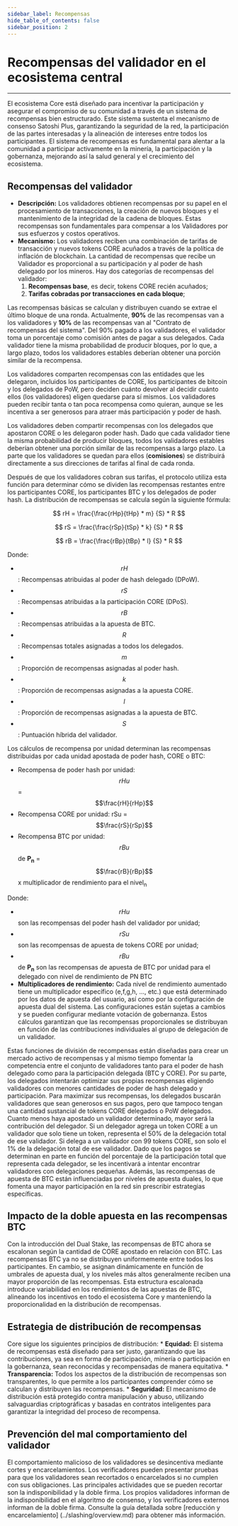 ```yaml
---
sidebar_label: Recompensas
hide_table_of_contents: false
sidebar_position: 2
---
```


# Recompensas del validador en el ecosistema central

---

El ecosistema Core está diseñado para incentivar la participación y asegurar el compromiso de su comunidad a través de un sistema de recompensas bien estructurado. Este sistema sustenta el mecanismo de consenso Satoshi Plus, garantizando la seguridad de la red, la participación de las partes interesadas y la alineación de intereses entre todos los participantes. El sistema de recompensas es fundamental para alentar a la comunidad a participar activamente en la minería, la participación y la gobernanza, mejorando así la salud general y el crecimiento del ecosistema.

## Recompensas del validador

- **Descripción:** Los validadores obtienen recompensas por su papel en el procesamiento de transacciones, la creación de nuevos bloques y el mantenimiento de la integridad de la cadena de bloques. Estas recompensas son fundamentales para compensar a los Validadores por sus esfuerzos y costos operativos.
- **Mecanismo:** Los validadores reciben una combinación de tarifas de transacción y nuevos tokens CORE acuñados a través de la política de inflación de blockchain. La cantidad de recompensas que recibe un Validador es proporcional a su participación y al poder de hash delegado por los mineros. Hay dos categorías de recompensas del validador:
    1. **Recompensas base**, es decir, tokens CORE recién acuñados;
    2. **Tarifas cobradas por transacciones en cada bloque**;

Las recompensas básicas se calculan y distribuyen cuando se extrae el último bloque de una ronda. Actualmente, **90%** de las recompensas van a los validadores y **10%** de las recompensas van al "Contrato de recompensas del sistema". Del 90% pagado a los validadores, el validador toma un porcentaje como comisión antes de pagar a sus delegados. Cada validador tiene la misma probabilidad de producir bloques, por lo que, a largo plazo, todos los validadores estables deberían obtener una porción similar de la recompensa.

Los validadores comparten recompensas con las entidades que les delegaron, incluidos los participantes de CORE, los participantes de bitcoin y los delegados de PoW, pero deciden cuánto devolver al decidir cuánto ellos (los validadores) eligen quedarse para sí mismos. Los validadores pueden recibir tanta o tan poca recompensa como quieran, aunque se les incentiva a ser generosos para atraer más participación y poder de hash.

Los validadores deben compartir recompensas con los delegados que apostaron CORE o les delegaron poder hash. Dado que cada validador tiene la misma probabilidad de producir bloques, todos los validadores estables deberían obtener una porción similar de las recompensas a largo plazo. La parte que los validadores se quedan para ellos (**comisiones**) se distribuirá directamente a sus direcciones de tarifas al final de cada ronda.

Después de que los validadores cobran sus tarifas, el protocolo utiliza esta función para determinar cómo se dividen las recompensas restantes entre los participantes CORE, los participantes BTC y los delegados de poder hash. La distribución de recompensas se calcula según la siguiente fórmula:

$$
    rH = \frac{\frac{rHp}{tHp} * m} {S} * R
$$

$$
    rS = \frac{\frac{rSp}{tSp} * k} {S} * R
$$

$$
    rB = \frac{\frac{rBp}{tBp} * l} {S} * R
$$

Donde:

- $$rH$$: Recompensas atribuidas al poder de hash delegado (DPoW).
- $$rS$$: Recompensas atribuidas a la participación CORE (DPoS).
- $$rB$$: Recompensas atribuidas a la apuesta de BTC.
- $$R$$: Recompensas totales asignadas a todos los delegados.
- $$m$$: Proporción de recompensas asignadas al poder hash.
- $$k$$: Proporción de recompensas asignadas a la apuesta CORE.
- $$l$$: Proporción de recompensas asignadas a la apuesta de BTC.
- $$S$$: Puntuación híbrida del validador.

Los cálculos de recompensa por unidad determinan las recompensas distribuidas por cada unidad apostada de poder hash, CORE o BTC:

- Recompensa de poder hash por unidad: $$rHu$$ = $$\frac{rH}{rHp}$$
- Recompensa CORE por unidad: rSu = $$\frac{rS}{rSp}$$
- Recompensa BTC por unidad: $$rBu$$ de **P<sub>n</sub>** = $$\frac{rB}{rBp}$$ x multiplicador de rendimiento para el nivel<sub>n</sub>

Donde:

- $$rHu$$ son las recompensas del poder hash del validador por unidad;
- $$rSu$$ son las recompensas de apuesta de tokens CORE por unidad;
- $$rBu$$ de **P<sub>n</sub>** son las recompensas de apuesta de BTC por unidad para el delegado con nivel de rendimiento de PN BTC
- **Multiplicadores de rendimiento:** Cada nivel de rendimiento aumentado tiene un multiplicador específico (e,f,g,h, ..., etc.) que está determinado por los datos de apuesta del usuario, así como por la configuración de apuesta dual del sistema. Las configuraciones están sujetas a cambios y se pueden configurar mediante votación de gobernanza. Estos cálculos garantizan que las recompensas proporcionales se distribuyan en función de las contribuciones individuales al grupo de delegación de un validador.

Estas funciones de división de recompensas están diseñadas para crear un mercado activo de recompensas y al mismo tiempo fomentar la competencia entre el conjunto de validadores tanto para el poder de hash delegado como para la participación delegada (BTC y CORE). Por su parte, los delegados intentarán optimizar sus propias recompensas eligiendo validadores con menores cantidades de poder de hash delegado y participación. Para maximizar sus recompensas, los delegados buscarán validadores que sean generosos en sus pagos, pero que tampoco tengan una cantidad sustancial de tokens CORE delegados o PoW delegados. Cuanto menos haya apostado un validador determinado, mayor será la contribución del delegador. Si un delegador agrega un token CORE a un validador que solo tiene un token, representa el 50% de la delegación total de ese validador. Si delega a un validador con 99 tokens CORE, son solo el 1% de la delegación total de ese validador. Dado que los pagos se determinan en parte en función del porcentaje de la participación total que representa cada delegador, se les incentivará a intentar encontrar validadores con delegaciones pequeñas. Además, las recompensas de apuesta de BTC están influenciadas por niveles de apuesta duales, lo que fomenta una mayor participación en la red sin prescribir estrategias específicas.

## Impacto de la doble apuesta en las recompensas BTC

Con la introducción del Dual Stake, las recompensas de BTC ahora se escalonan según la cantidad de CORE apostado en relación con BTC. Las recompensas BTC ya no se distribuyen uniformemente entre todos los participantes. En cambio, se asignan dinámicamente en función de umbrales de apuesta dual, y los niveles más altos generalmente reciben una mayor proporción de las recompensas. Esta estructura escalonada introduce variabilidad en los rendimientos de las apuestas de BTC, alineando los incentivos en todo el ecosistema Core y manteniendo la proporcionalidad en la distribución de recompensas.

## Estrategia de distribución de recompensas

Core sigue los siguientes principios de distribución:
\* **Equidad:** El sistema de recompensas está diseñado para ser justo, garantizando que las contribuciones, ya sea en forma de participación, minería o participación en la gobernanza, sean reconocidas y recompensadas de manera equitativa.
\* **Transparencia:** Todos los aspectos de la distribución de recompensas son transparentes, lo que permite a los participantes comprender cómo se calculan y distribuyen las recompensas.
\* **Seguridad:** El mecanismo de distribución está protegido contra manipulación y abuso, utilizando salvaguardias criptográficas y basadas en contratos inteligentes para garantizar la integridad del proceso de recompensa.

## Prevención del mal comportamiento del validador

El comportamiento malicioso de los validadores se desincentiva mediante cortes y encarcelamientos. Los verificadores pueden presentar pruebas para que los validadores sean recortados o encarcelados si no cumplen con sus obligaciones. Las principales actividades que se pueden recortar son la indisponibilidad y la doble firma. Los propios validadores informan de la indisponibilidad en el algoritmo de consenso, y los verificadores externos informan de la doble firma. Consulte la guía detallada sobre [reducción y encarcelamiento] (../slashing/overview.md) para obtener más información.
